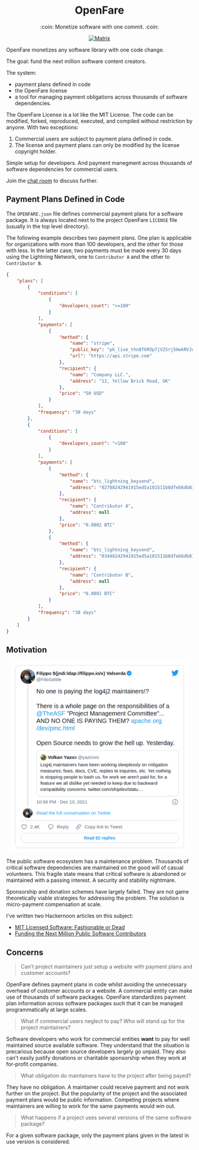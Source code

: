 <h1 align="center">OpenFare</h1>

<p align="center">:coin: Monetize software with one commit. :coin:</p>

<p align="center">
  <a href="https://matrix.to/#/#openfare:matrix.org"><img src="https://img.shields.io/matrix/openfare:matrix.org?label=chat&logo=matrix" alt="Matrix"></a>
</p>

OpenFare monetizes any software library with one code change.

The goal: fund the next million software content creators.

The system:

* payment plans defined in code
* the OpenFare license
* a tool for managing payment obligations across thousands of software dependencies.

The OpenFare License is a lot like the MIT License. The code can be modified, forked, reproduced, executed, and compiled without restriction by anyone. With two exceptions:

1. Commercial users are subject to payment plans defined in code.
2. The license and payment plans can only be modified by the license copyright holder.

Simple setup for developers. And payment manegment across thousands of software dependencies for commercial users.

Join the [chat room](https://matrix.to/#/#openfare:matrix.org) to discuss further.

## Payment Plans Defined in Code

The `OPENFARE.json` file defines commercial payment plans for a software package. It is always located next to the project OpenFare `LICENSE` file (usually in the top level directory).

The following example describes two payment plans. One plan is applicable for organizations with more than 100 developers, and the other for those with less. In the latter case, two payments must be made every 30 days using the Lightning Network, one to `Contributor A` and the other to `Contributor B`.

```json
{
    "plans": [
        {
            "conditions": [
                {
                    "developers_count": ">=100"
                }
            ],
            "payments": [
                {
                    "method": {
                        "name": "stripe",
                        "public_key": "pk_live_thn8fkM3p7jV25rj5HwkRVJq",
                        "url": "https://api.stripe.com"
                    },
                    "recipient": {
                        "name": "Company LLC.",
                        "address": "12, Yellow Brick Road, UK"
                    },
                    "price": "50 USD"
                }
            ],
            "frequency": "30 days"
        },
        {
            "conditions": [
                {
                    "developers_count": "<100"
                }
            ],
            "payments": [
                {
                    "method": {
                        "name": "btc_lightning_keysend",
                        "address": "02788242941915ed5a101511b8dfeb6db81e0fcd7546f6a55ef4dedf590a7d7ff4"
                    },
                    "recipient": {
                        "name": "Contributor A",
                        "address": null
                    },
                    "price": "0.0002 BTC"
                },
                {
                    "method": {
                        "name": "btc_lightning_keysend",
                        "address": "03446242941915ed5a101511b8dfeb6db81e0fcd7546f6a55ef4dedf590a7p8kk2"
                    },
                    "recipient": {
                        "name": "Contributor B",
                        "address": null
                    },
                    "price": "0.0001 BTC"
                }
            ],
            "frequency": "30 days"
        }
    ]
}
```

## Motivation

<p align="center">
    <a align="center" href="https://twitter.com/FiloSottile/status/1469441477642178561">
    <img src="assets/filippo_tweet.png" alt="Filippo Tweet" width="477" height="515" />
    </a>
</p>

The public software ecosystem has a maintenance problem. Thousands of critical software dependencies are maintained on the good will of casual volunteers. This fragile state means that critical software is abandoned or maintained with a passing interest. A security and stability nightmare.

Sponsorship and donation schemes have largely failed. They are not game theoretically viable strategies for addressing the problem. The solution is micro-payment compensation at scale.

I've written two Hackernoon articles on this subject:

* [MIT Licensed Software: Fashionable or Dead](https://hackernoon.com/mit-licensed-software-fashionable-or-dead)
* [Funding the Next Million Public Software Contributors](https://hackernoon.com/funding-the-next-million-open-source-contributors)

## Concerns

> Can't project maintainers just setup a website with payment plans and customer accounts?

OpenFare defines payment plans in code whilst avoiding the unnecessary overhead of customer accounts or a website. A commercial entity can make use of thousands of software packages. OpenFare standardizes payment plan information across software packages such that it can be managed programmatically at large scales.

> What if commercial users neglect to pay? Who will stand up for the project maintainers?

Software developers who work for commercial entities **want** to pay for well maintained source available software. They understand that the situation is precarious because open source developers largely go unpaid. They also can't easily justify donations or charitable sponsorship when they work at for-profit companies.

> What obligation do maintainers have to the project after being payed?

They have no obligation. A maintainer could receive payment and not work further on the project. But the popularity of the project and the associated payment plans would be public information. Competing projects where maintainers are willing to work for the same payments would win out.

> What happens if a project uses several versions of the same software package?

For a given software package, only the payment plans given in the latest in use version is considered.
